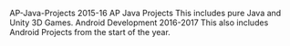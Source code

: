 AP-Java-Projects
2015-16 AP Java Projects
This includes pure Java and Unity 3D Games.
Android Development 2016-2017
This also includes Android Projects from the start of the year.
